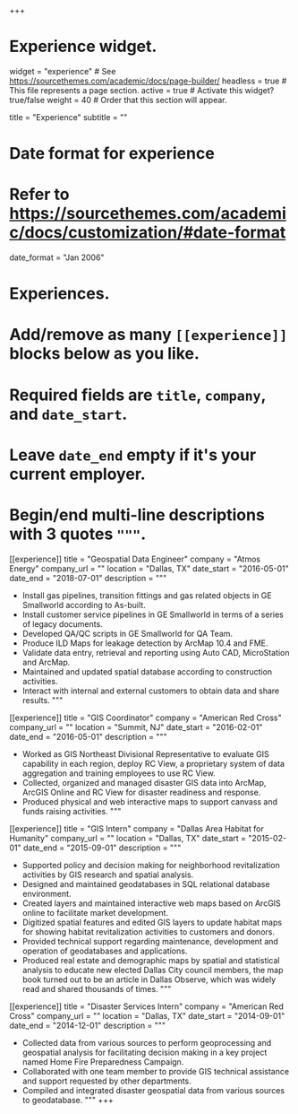 +++
# Experience widget.
widget = "experience"  # See https://sourcethemes.com/academic/docs/page-builder/
headless = true  # This file represents a page section.
active = true  # Activate this widget? true/false
weight = 40  # Order that this section will appear.

title = "Experience"
subtitle = ""

# Date format for experience
#   Refer to https://sourcethemes.com/academic/docs/customization/#date-format
date_format = "Jan 2006"

# Experiences.
#   Add/remove as many `[[experience]]` blocks below as you like.
#   Required fields are `title`, `company`, and `date_start`.
#   Leave `date_end` empty if it's your current employer.
#   Begin/end multi-line descriptions with 3 quotes `"""`.
[[experience]]
  title = "Geospatial Data Engineer"
  company = "Atmos Energy"
  company_url = ""
  location = "Dallas, TX"
  date_start = "2016-05-01"
  date_end = "2018-07-01"
  description = """
  * Install gas pipelines, transition fittings and gas related objects in GE Smallworld according to As-built.
  * Install customer service pipelines in GE Smallworld in terms of  a series of legacy documents.
  * Developed QA/QC scripts in GE Smallworld for QA Team.
  * Produce ILD Maps for leakage detection by ArcMap 10.4 and FME.
  * Validate data entry, retrieval and reporting using Auto CAD, MicroStation and ArcMap.
  * Maintained and updated spatial database according to construction activities.
  * Interact with internal and external customers to obtain data and share results.
  """

[[experience]]
  title = "GIS Coordinator"
  company = "American Red Cross"
  company_url = ""
  location = "Summit, NJ"
  date_start = "2016-02-01"
  date_end = "2016-05-01"
  description = """
  * Worked as GIS Northeast Divisional Representative to evaluate GIS capability in each region, deploy RC View, a proprietary system of data aggregation and training employees to use RC View.
  * Collected, organized and managed disaster GIS data into ArcMap, ArcGIS Online and RC View for disaster readiness and response.
  * Produced physical and web interactive maps to support canvass and funds raising activities.
  """

[[experience]]
  title = "GIS Intern"
  company = "Dallas Area Habitat for Humanity"
  company_url = ""
  location = "Dallas, TX"
  date_start = "2015-02-01"
  date_end = "2015-09-01"
  description = """
  * Supported policy and decision making for neighborhood revitalization activities by GIS research and spatial analysis.
  * Designed and maintained geodatabases in SQL relational database environment. 
  * Created layers and maintained interactive web maps based on ArcGIS online to facilitate market development.
  * Digitized spatial features and edited GIS layers to update habitat maps for showing habitat revitalization activities to customers and donors.
  * Provided technical support regarding maintenance, development and operation of geodatabases and applications.
  * Produced real estate and demographic maps by spatial and statistical analysis to educate new elected Dallas City council members, the map book turned out to be an article in Dallas Observe, which was widely read and shared thousands of times.
  """

[[experience]]
  title = "Disaster Services Intern"
  company = "American Red Cross"
  company_url = ""
  location = "Dallas, TX"
  date_start = "2014-09-01"
  date_end = "2014-12-01"
  description = """
  * Collected data from various sources to perform geoprocessing and geospatial analysis for facilitating decision making in a key project named Home Fire Preparedness Campaign.
  * Collaborated with one team member to provide GIS technical assistance and support requested by other departments.
  * Compiled and integrated disaster geospatial data from various sources to geodatabase.
  """
+++

